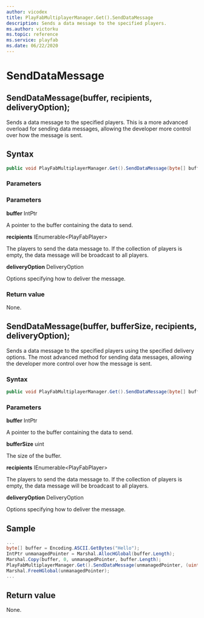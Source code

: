 ```yaml
---
author: vicodex
title: PlayFabMultiplayerManager.Get().SendDataMessage
description: Sends a data message to the specified players.
ms.author: victorku
ms.topic: reference
ms.service: playfab
ms.date: 06/22/2020
---
```


# SendDataMessage


## SendDataMessage(buffer, recipients, deliveryOption);

Sends a data message to the specified players. This is a more advanced overload for sending data messages, allowing the developer more control over how the message is sent.

## Syntax


```csharp
public void PlayFabMultiplayerManager.Get().SendDataMessage(byte[] buffer, IEnumerable<PlayFabPlayer> recipients, DeliveryOption deliveryOption);
```

### Parameters

### Parameters

**buffer** IntPtr

A pointer to the buffer containing the data to send.

**recipients** IEnumerable\<PlayFabPlayer>

The players to send the data message to. If the collection of players is empty, the data message will be broadcast to all players.

**deliveryOption** DeliveryOption

Options specifying how to deliver the message.

### Return value

None.

## SendDataMessage(buffer, bufferSize, recipients, deliveryOption);

Sends a data message to the specified players using the specified delivery options. The most advanced method for sending data messages, allowing the developer more control over how the message is sent.

### Syntax

```csharp
public void PlayFabMultiplayerManager.Get().SendDataMessage(byte[] buffer, IEnumerable<PlayFabPlayer> recipients, DeliveryOption deliveryOption);
```

### Parameters

**buffer** IntPtr

A pointer to the buffer containing the data to send.

**bufferSize** uint

The size of the buffer.

**recipients** IEnumerable\<PlayFabPlayer>

The players to send the data message to. If the collection of players is empty, the data message will be broadcast to all players.

**deliveryOption** DeliveryOption

Options specifying how to deliver the message.

## Sample

```csharp
...
byte[] buffer = Encoding.ASCII.GetBytes("Hello");
IntPtr unmanagedPointer = Marshal.AllocHGlobal(buffer.Length);
Marshal.Copy(buffer, 0, unmanagedPointer, buffer.Length);
PlayFabMultiplayerManager.Get().SendDataMessage(unmanagedPointer, (uint)buffer.Length, remotePlayers, DeliveryOption.Guaranteed);
Marshal.FreeHGlobal(unmanagedPointer);
...
```

## Return value

None.
